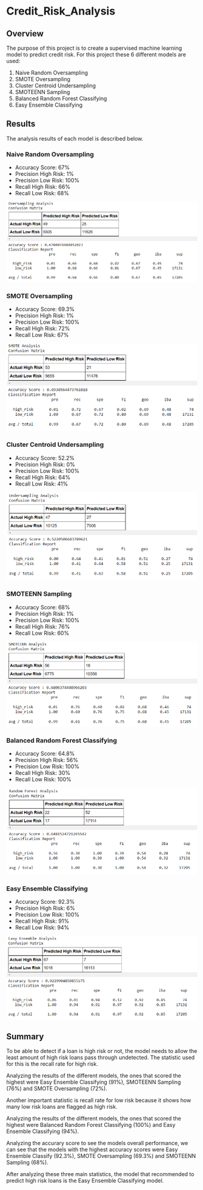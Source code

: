 # Credit_Risk_Analysis

## Overview

The purpose of this project is to create a supervised machine learning model to predict credit risk. For this project these 6 different models are used:

1. Naive Random Oversampling
2. SMOTE Oversampling
3. Cluster Centroid Undersampling
4. SMOTEENN Sampling
5. Balanced Random Forest Classifying
6. Easy Ensemble Classifying

## Results

The analysis results of each model is described below.

### Naive Random Oversampling

* Accuracy Score: 67%
* Precision High Risk: 1%
* Precision Low Risk: 100%
* Recall High Risk: 66%
* Recall Low Risk: 68%

![oversampling](https://github.com/carolineshipley/Credit_Risk_Analysis/blob/main/resources/Naive.PNG)

### SMOTE Oversampling

* Accuracy Score: 69.3%
* Precision High Risk: 1%
* Precision Low Risk: 100%
* Recall High Risk: 72%
* Recall Low Risk: 67%

![SMOTE](https://github.com/carolineshipley/Credit_Risk_Analysis/blob/main/resources/Smote.PNG)

### Cluster Centroid Undersampling

* Accuracy Score: 52.2%
* Precision High Risk: 0%
* Precision Low Risk: 100%
* Recall High Risk: 64%
* Recall Low Risk: 41%

![undersampling](https://github.com/carolineshipley/Credit_Risk_Analysis/blob/main/resources/Cluster.PNG)

### SMOTEENN Sampling

* Accuracy Score: 68%
* Precision High Risk: 1%
* Precision Low Risk: 100%
* Recall High Risk: 76%
* Recall Low Risk: 60%

![SMOTEENN](https://github.com/carolineshipley/Credit_Risk_Analysis/blob/main/resources/Smoteen.PNG)

### Balanced Random Forest Classifying

* Accuracy Score: 64.8%
* Precision High Risk: 56%
* Precision Low Risk: 100%
* Recall High Risk: 30%
* Recall Low Risk: 100%

![random_forest](https://github.com/carolineshipley/Credit_Risk_Analysis/blob/main/resources/Forest.PNG)

### Easy Ensemble Classifying

* Accuracy Score: 92.3%
* Precision High Risk: 6%
* Precision Low Risk: 100%
* Recall High Risk: 91%
* Recall Low Risk: 94%

![easy_ensemble](https://github.com/carolineshipley/Credit_Risk_Analysis/blob/main/resources/Easy.PNG)

## Summary

To be able to detect if a loan is high risk or not, the model needs to allow the least amount of high risk loans pass through undetected. The statistic used for this is the recall rate for high risk. 

Analyzing the results of the different models, the ones that scored the highest were Easy Ensemble Classifying (91%), SMOTEENN Sampling (76%) and SMOTE Oversampling (72%).

Another important statistic is recall rate for low risk because it shows how many low risk loans are flagged as high risk. 

Analyzing the results of the different models, the ones that scored the highest were Balanced Random Forest Classifying (100%) and Easy Ensemble Classifying (94%).

Analyzing the accurary score to see the models overall performance, we can see that the models with the highest accuracy scores were Easy Ensemble Classify (92.3%), SMOTE Oversampling (69.3%) and SMOTEENN Sampling (68%).

After analyzing these three main statistics, the model that recommended to predict high risk loans is the Easy Ensemble Classifying model.
